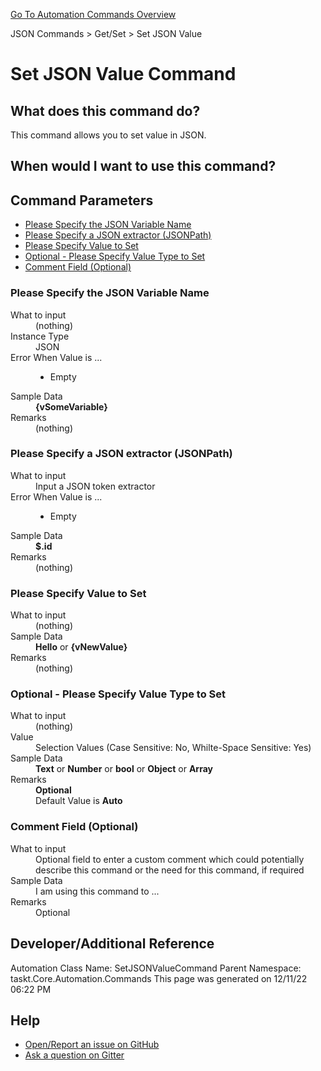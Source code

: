 <!--TITLE: Set JSON Value Command -->
<!-- SUBTITLE: a command in the JSON Commands group. -->
[Go To Automation Commands Overview](/automation-commands.md)


JSON Commands &gt; Get/Set &gt; Set JSON Value


# Set JSON Value Command


## What does this command do?
This command allows you to set value in JSON.


## When would I want to use this command?



## Command Parameters
- [Please Specify the JSON Variable Name](#param_0)
- [Please Specify a JSON extractor (JSONPath)](#param_1)
- [Please Specify Value to Set](#param_2)
- [Optional - Please Specify Value Type to Set](#param_3)
- [Comment Field (Optional)](#param_4)


<a id="param_0"></a>
### Please Specify the JSON Variable Name


<dl>
<dt>What to input</dt><dd>(nothing)</dd>
<dt>Instance Type</dt><dd>JSON</dd>
<dt>Error When Value is ...</dt><dd><ul>
<li>Empty</li>
</ul></dd><dt>Sample Data</dt><dd><strong>{vSomeVariable}</strong></dd>
<dt>Remarks</dt><dd>(nothing)</dd>
</dl>




<a id="param_1"></a>
### Please Specify a JSON extractor (JSONPath)


<dl>
<dt>What to input</dt><dd>Input a JSON token extractor</dd>
<dt></dt><dd></dd>
<dt>Error When Value is ...</dt><dd><ul>
<li>Empty</li>
</ul></dd><dt>Sample Data</dt><dd><strong>$.id</strong></dd>
<dt>Remarks</dt><dd>(nothing)</dd>
</dl>




<a id="param_2"></a>
### Please Specify Value to Set


<dl>
<dt>What to input</dt><dd>(nothing)</dd>
<dt></dt><dd></dd>
<dt>Sample Data</dt><dd><strong>Hello</strong> or <strong>{vNewValue}</strong></dd>
<dt>Remarks</dt><dd>(nothing)</dd>
</dl>




<a id="param_3"></a>
### Optional - Please Specify Value Type to Set


<dl>
<dt>What to input</dt><dd>(nothing)</dd>
<dt>Value</dt><dd>Selection Values (Case Sensitive: No, Whilte-Space Sensitive: Yes)</dd>
<dt>Sample Data</dt><dd><strong>Text</strong> or <strong>Number</strong> or <strong>bool</strong> or <strong>Object</strong> or <strong>Array</strong></dd>
<dt>Remarks</dt><dd><strong>Optional</strong><br>Default Value is <strong>Auto</strong></dd>
</dl>




<a id="param_4"></a>
### Comment Field (Optional)


<dl>
<dt>What to input</dt><dd>Optional field to enter a custom comment which could potentially describe this command or the need for this command, if required</dd>
<dt></dt><dd></dd>
<dt>Sample Data</dt><dd>I am using this command to ...</dd>
<dt>Remarks</dt><dd>Optional</dd>
</dl>




## Developer/Additional Reference
Automation Class Name: SetJSONValueCommand
Parent Namespace: taskt.Core.Automation.Commands
This page was generated on 12/11/22 06:22 PM


## Help
- [Open/Report an issue on GitHub](https://github.com/saucepleez/taskt/issues/new)
- [Ask a question on Gitter](https://gitter.im/taskt-rpa/Lobby)
